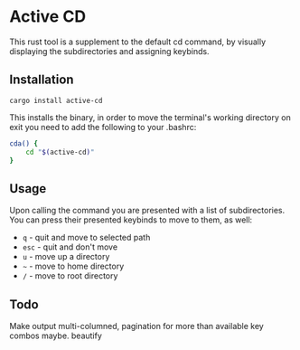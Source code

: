 # Active CD 

This rust tool is a supplement to the default cd command, by visually displaying the subdirectories and assigning keybinds.

## Installation

`cargo install active-cd`

This installs the binary, in order to move the terminal's working directory on exit you need to add the following to your .bashrc:
```bash
cda() {
    cd "$(active-cd)"
}
```

## Usage

Upon calling the command you are presented with a list of subdirectories. You can press their presented keybinds to move to them, as well:
-   `q` - quit and move to selected path
-   `esc` - quit and don't move
-   `u` - move up a directory
-   `~` - move to home directory
-   `/` - move to root directory

## Todo

Make output multi-columned, pagination for more than available key combos maybe.
beautify 